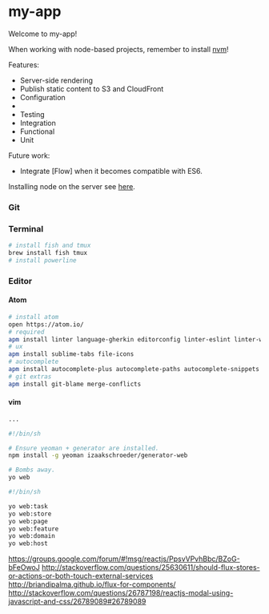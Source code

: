 # my-app

Welcome to my-app!

When working with node-based projects, remember to install [nvm]!

Features:
 * Server-side rendering
 * Publish static content to S3 and CloudFront
 * Configuration
  *
 * Testing
  * Integration
  * Functional
  * Unit

Future work:
 * Integrate [Flow] when it becomes compatible with ES6.

Installing node on the server see [here](http://stackoverflow.com/a/19040346).


### Git


### Terminal

```sh
# install fish and tmux
brew install fish tmux
# install powerline

```


### Editor

#### Atom

```sh
# install atom
open https://atom.io/
# required
apm install linter language-gherkin editorconfig linter-eslint linter-west
# ux
apm install sublime-tabs file-icons
# autocomplete
apm install autocomplete-plus autocomplete-paths autocomplete-snippets
# git extras
apm install git-blame merge-conflicts
```

#### vim

```sh
...
```

```sh
#!/bin/sh

# Ensure yeoman + generator are installed.
npm install -g yeoman izaakschroeder/generator-web

# Bombs away.
yo web
```

```sh
#!/bin/sh

yo web:task
yo web:store
yo web:page
yo web:feature
yo web:domain
yo web:host
```


[x]: https://github.com/gaearon/flux-react-router-example
[formatjs]: http://formatjs.io/
[este]: https://github.com/steida/este
[react-router]: https://github.com/rackt/react-router
[isomorphic500]: https://github.com/gpbl/isomorphic500
[fetch]: xxx
[isomorphic-fetch]: xx
[react-transmit]: https://github.com/RickWong/react-transmit
[nvm]: https://github.com/creationix/nvm
[kefir-flux]: https://github.com/lapanoid/react-kefir-flux
[kefir]: https://pozadi.github.io/kefir/
[immutable]: http://facebook.github.io/immutable-js
[eslint-md]: https://github.com/wooorm/eslint-md/


[analytics]: https://github.com/tagomoris/fluent-plugin-forest
https://groups.google.com/forum/#!msg/reactjs/PpsvVPvhBbc/BZoG-bFeOwoJ
http://stackoverflow.com/questions/25630611/should-flux-stores-or-actions-or-both-touch-external-services
http://briandipalma.github.io/flux-for-components/
http://stackoverflow.com/questions/26787198/reactjs-modal-using-javascript-and-css/26789089#26789089
